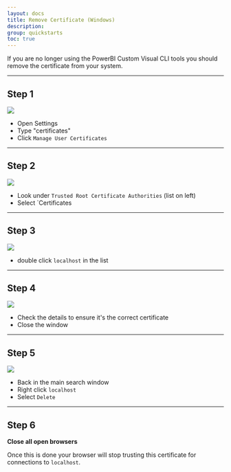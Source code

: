 ```yaml
---
layout: docs
title: Remove Certificate (Windows)
description: 
group: quickstarts
toc: true
---
```


If you are no longer using the PowerBI Custom Visual CLI tools you should remove the certificate from your system.

----------

## Step 1

![](../images/windowsRemove1.png)

* Open Settings
* Type "certificates"
* Click `Manage User Certificates`

----------

## Step 2

![](../images/windowsRemove2.png)

* Look under `Trusted Root Certificate Authorities` (list on left) 
* Select `Certificates

----------

## Step 3

![](../images/windowsRemove3.png)

* double click `localhost` in the list


----------

## Step 4

![](../images/windowsRemove4.png)

* Check the details to ensure it's the correct certificate
* Close the window

----------

## Step 5

![](../images/windowsRemove5.png)

* Back in the main search window
* Right click `localhost`
* Select `Delete`

----------

## Step 6

**Close all open browsers**

Once this is done your browser will stop trusting this certificate for connections to `localhost`.